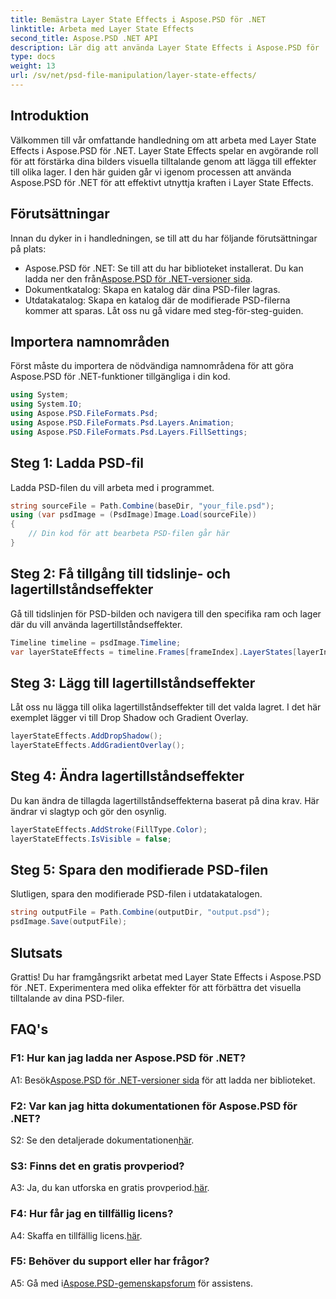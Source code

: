 ```yaml
---
title: Bemästra Layer State Effects i Aspose.PSD för .NET
linktitle: Arbeta med Layer State Effects
second_title: Aspose.PSD .NET API
description: Lär dig att använda Layer State Effects i Aspose.PSD för .NET. Förbättra dina PSD-filer med Drop Shadow, Gradient Overlay och mer. Enkel handledning.
type: docs
weight: 13
url: /sv/net/psd-file-manipulation/layer-state-effects/
---
```

## Introduktion
Välkommen till vår omfattande handledning om att arbeta med Layer State Effects i Aspose.PSD för .NET. Layer State Effects spelar en avgörande roll för att förstärka dina bilders visuella tilltalande genom att lägga till effekter till olika lager. I den här guiden går vi igenom processen att använda Aspose.PSD för .NET för att effektivt utnyttja kraften i Layer State Effects.
## Förutsättningar
Innan du dyker in i handledningen, se till att du har följande förutsättningar på plats:
-  Aspose.PSD för .NET: Se till att du har biblioteket installerat. Du kan ladda ner den från[Aspose.PSD för .NET-versioner sida](https://releases.aspose.com/psd/net/).
- Dokumentkatalog: Skapa en katalog där dina PSD-filer lagras.
- Utdatakatalog: Skapa en katalog där de modifierade PSD-filerna kommer att sparas.
Låt oss nu gå vidare med steg-för-steg-guiden.
## Importera namnområden
Först måste du importera de nödvändiga namnområdena för att göra Aspose.PSD för .NET-funktioner tillgängliga i din kod.
```csharp
using System;
using System.IO;
using Aspose.PSD.FileFormats.Psd;
using Aspose.PSD.FileFormats.Psd.Layers.Animation;
using Aspose.PSD.FileFormats.Psd.Layers.FillSettings;
```
## Steg 1: Ladda PSD-fil
Ladda PSD-filen du vill arbeta med i programmet.
```csharp
string sourceFile = Path.Combine(baseDir, "your_file.psd");
using (var psdImage = (PsdImage)Image.Load(sourceFile))
{
    // Din kod för att bearbeta PSD-filen går här
}
```
## Steg 2: Få tillgång till tidslinje- och lagertillståndseffekter
Gå till tidslinjen för PSD-bilden och navigera till den specifika ram och lager där du vill använda lagertillståndseffekter.
```csharp
Timeline timeline = psdImage.Timeline;
var layerStateEffects = timeline.Frames[frameIndex].LayerStates[layerIndex].StateEffects;
```
## Steg 3: Lägg till lagertillståndseffekter
Låt oss nu lägga till olika lagertillståndseffekter till det valda lagret. I det här exemplet lägger vi till Drop Shadow och Gradient Overlay.
```csharp
layerStateEffects.AddDropShadow();
layerStateEffects.AddGradientOverlay();
```
## Steg 4: Ändra lagertillståndseffekter
Du kan ändra de tillagda lagertillståndseffekterna baserat på dina krav. Här ändrar vi slagtyp och gör den osynlig.
```csharp
layerStateEffects.AddStroke(FillType.Color);
layerStateEffects.IsVisible = false;
```
## Steg 5: Spara den modifierade PSD-filen
Slutligen, spara den modifierade PSD-filen i utdatakatalogen.
```csharp
string outputFile = Path.Combine(outputDir, "output.psd");
psdImage.Save(outputFile);
```
## Slutsats

Grattis! Du har framgångsrikt arbetat med Layer State Effects i Aspose.PSD för .NET. Experimentera med olika effekter för att förbättra det visuella tilltalande av dina PSD-filer.

## FAQ's

### F1: Hur kan jag ladda ner Aspose.PSD för .NET?

 A1: Besök[Aspose.PSD för .NET-versioner sida](https://releases.aspose.com/psd/net/) för att ladda ner biblioteket.

### F2: Var kan jag hitta dokumentationen för Aspose.PSD för .NET?

 S2: Se den detaljerade dokumentationen[här](https://reference.aspose.com/psd/net/).

### S3: Finns det en gratis provperiod?

 A3: Ja, du kan utforska en gratis provperiod.[här](https://releases.aspose.com/).

### F4: Hur får jag en tillfällig licens?

 A4: Skaffa en tillfällig licens.[här](https://purchase.aspose.com/temporary-license/).

### F5: Behöver du support eller har frågor?

 A5: Gå med i[Aspose.PSD-gemenskapsforum](https://forum.aspose.com/c/psd/34) för assistens.